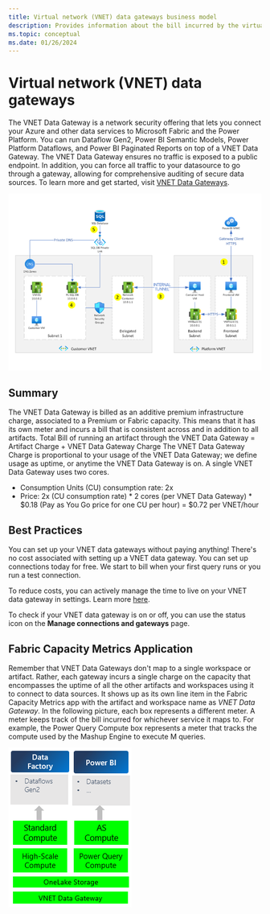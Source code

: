 ```yaml
---
title: Virtual network (VNET) data gateways business model
description: Provides information about the bill incurred by the virtual network (VNET) data gateways.
ms.topic: conceptual
ms.date: 01/26/2024
---
```


# Virtual network (VNET) data gateways

The VNET Data Gateway is a network security offering that lets you connect your Azure and other data services to Microsoft Fabric and the Power Platform. You can run Dataflow Gen2, Power BI Semantic Models, Power Platform Dataflows, and Power BI Paginated Reports on top of a VNET Data Gateway. The VNET Data Gateway ensures no traffic is exposed to a public endpoint. In addition, you can force all traffic to your datasource to go through a gateway, allowing for comprehensive auditing of secure data sources. To learn more and get started, visit [VNET Data Gateways](overview.md).

![VNet data gateway architecture.](media/VNet-gateway-architecture-no-swift.png)

## Summary

The VNET Data Gateway is billed as an additive premium infrastructure charge, associated to a Premium or Fabric capacity. This means that it has its own meter and incurs a bill that is consistent across and in addition to all artifacts. Total Bill of running an artifact through the VNET Data Gateway = Artifact Charge + VNET Data Gateway Charge
The VNET Data Gateway Charge is proportional to your usage of the VNET Data Gateway; we define usage as uptime, or anytime the VNET Data Gateway is on. A single VNET Data Gateway uses two cores.
- Consumption Units (CU) consumption rate: 2x
- Price: 2x (CU consumption rate) * 2 cores (per VNET Data Gateway) * $0.18 (Pay as You Go price for one CU per hour) = $0.72 per VNET/hour

## Best Practices

You can set up your VNET data gateways without paying anything! There's no cost associated with setting up a VNET data gateway. You can set up connections today for free. We start to bill when your first query runs or you run a test connection.

To reduce costs, you can actively manage the time to live on your VNET data gateway in settings. Learn more [here](https://learn.microsoft.com/en-us/data-integration/vnet/manage-data-gateways#manage-settings).

To check if your VNET data gateway is on or off, you can use the status icon on the **Manage connections and gateways** page.

## Fabric Capacity Metrics Application
Remember that VNET Data Gateways don't map to a single workspace or artifact. Rather, each gateway incurs a single charge on the capacity that encompasses the uptime of all the other artifacts and workspaces using it to connect to data sources.
It shows up as its own line item in the Fabric Capacity Metrics app with the artifact and workspace name as _VNET Data Gateway_.
In the following picture, each box represents a different meter. A meter keeps track of the bill incurred for whichever service it maps to. For example, the Power Query Compute box represents a meter that tracks the compute used by the Mashup Engine to execute M queries.

![VNet Data Gateway Meters](media/vnet-business-model.png)
